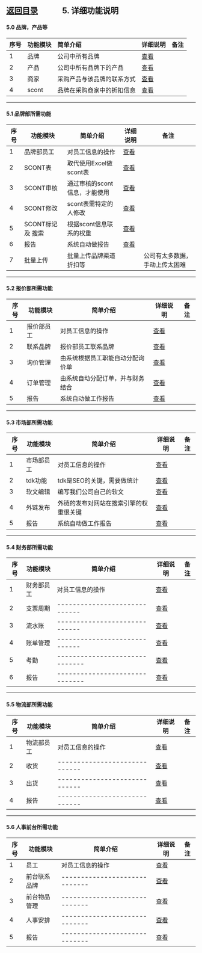 
## [返回目录](../readme.md)   &nbsp; &nbsp; &nbsp; &nbsp; &nbsp; &nbsp;  5. 详细功能说明

#### 5.0 品牌，产品等
序号  |   功能模块  |         简单介绍        |      详细说明           |  备注
:--- | :--------- | :-------------------- | :---------------------- | -------
  1  |    品牌    |      公司中所有品牌      | [查看](./5_File/0001.md) | 
  2  |    产品    |  公司中所有品牌下的产品   | [查看](./5_File/0002.md) | 
  3  |    商家    | 采购产品与该品牌的联系方式 | [查看](./5_File/0003.md) | 
  4  |    scont  | 品牌在采购商家中的折扣信息  | [查看](./5_File/0004.md) | 

---
#### 5.1 品牌部所需功能
序号 |      功能模块     |            简单介绍          |          详细说明              |  备注
---- | ---------------- | --------------------------- | ----------------------------- | -------
  1  |     品牌部员工    |       对员工信息的操作       | [查看](./5_File/1001brand.md) | 
  2  |     SCONT表      |    取代使用Excel做scont表    | [查看](./5_File/1002brand.md) | 
  3  |    SCONT审核     | 通过审核的scont信息，才能使用 | [查看](./5_File/1003brand.md) | 
  4  |    SCONT修改     |    scont表需特定的人修改     | [查看](./5_File/1004brand.md) | 
  5  | SCONT标记 及 搜索 |    根据scont信息联系的权重   | [查看](./5_File/1005brand.md) | 
  6  |       报告       |       系统自动做报告         | [查看](./5_File/1006brand.md) | 
  7  |     批量上传     |    批量上传品牌渠道折扣等     |                    | 公司有太多数据，手动上传太困难

---
#### 5.2 报价部所需功能
序号 |      功能模块     |            简单介绍          |          详细说明              |  备注
---- | ---------------- | ------------------------- | ----------------------------- | -------
  1  |     报价部员工    |        对员工信息的操作       | [查看](./5_File/2001quoter.md) |
  2  |      联系品牌     |      报价部员工联系品牌       | [查看](./5_File/2002quoter.md) |
  3  |      询价管理     | 由系统根据员工职能自动分配询价单 | [查看](./5_File/2003quoter.md) | 
  4  |      订单管理     | 由系统自动分配订单，并与财务结合 | [查看](./5_File/2004quoter.md) | 
  5  |       报告       |       系统自动做工作报告       | [查看](./5_File/2005quoter.md) | 

---
#### 5.3 市场部所需功能
序号 |      功能模块     |               简单介绍             |          详细说明              |  备注
---- | ---------------- | --------------------------------- | ----------------------------- | -------
  1  |     市场部员工    |           对员工信息的操作         | [查看](./5_File/3001marketer.md) | 
  2  |      tdk功能      |      tdk是SEO的关键，需要做统计    | [查看](./5_File/3002marketer.md) | 
  3  |      软文编辑     |        编写我们公司自己的软文       | [查看](./5_File/3003marketer.md) | 
  4  |      外链发布     |外链的发布对网站在搜索引擎的权重很关键| [查看](./5_File/3004marketer.md) | 
  5  |       报告        |         系统自动做工作报告         | [查看](./5_File/3005marketer.md) | 

---
#### 5.4 财务部所需功能
序号 |      功能模块     |            简单介绍          |          详细说明              |  备注
---- | --------------- | --------------------------- | ----------------------------- | -------
  1  |     财务部员工    |       对员工信息的操作        | [查看](./5_File/4001financer.md) | 
  2  |     支票周期     |-----------------------------| [查看](./5_File/4002financer.md) | 
  3  |      流水账      |-----------------------------| [查看](./5_File/4003financer.md) | 
  4  |      账单管理    |-----------------------------| [查看](./5_File/4004financer.md) | 
  5  |       考勤      |------------------------------| [查看](./5_File/4005financer.md) | 
  6  |       报告      |------------------------------| [查看](./5_File/4006financer.md) | 

---
#### 5.5 物流部所需功能
序号 |      功能模块     |            简单介绍          |          详细说明              |  备注
---- | ---------------- | -------------------------- | ----------------------------- | -------
  1  |     物流部员工    |       对员工信息的操作        | [查看](./5_File/5001logistiker.md) | 
  2  |       收货       |-----------------------------| [查看](./5_File/5002logistiker.md) | 
  3  |       出货       |-----------------------------| [查看](./5_File/5003logistiker.md) | 
  4  |       报告       |-----------------------------| [查看](./5_File/5005logistiker.md) | 

---
#### 5.6 人事前台所需功能
序号 |      功能模块     |            简单介绍          |          详细说明              |  备注
---- | --------------- | --------------------------- | ----------------------------- | -------
  1  |        员工      |       对员工信息的操作        | [查看](./5_File/6001fronter.md)| 
  2  |    前台联系品牌   |-----------------------------| [查看](./5_File/6002fronter.md)| 
  3  |    前台物品管理   |-----------------------------| [查看](./5_File/6003fronter.md)| 
  4  |     人事安排      |-----------------------------| [查看](./5_File/6004fronter.md)| 
  5  |       报告       |-----------------------------| [查看](./5_File/6005fronter.md)| 

